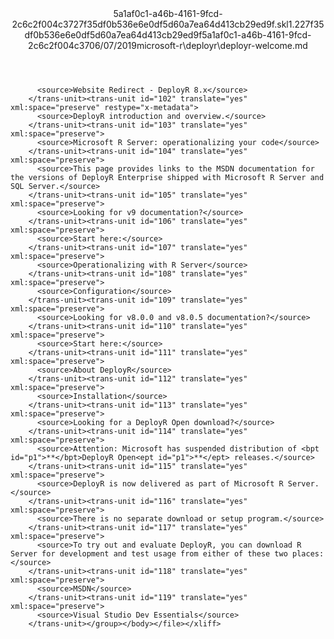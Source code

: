 <?xml version="1.0"?><xliff version="1.2" xmlns="urn:oasis:names:tc:xliff:document:1.2" xmlns:xsi="http://www.w3.org/2001/XMLSchema-instance" xsi:schemaLocation="urn:oasis:names:tc:xliff:document:1.2 xliff-core-1.2-transitional.xsd"><file datatype="xml" original="deployr-welcome.md" source-language="en-US" target-language="en-US"><header><tool tool-id="mdxliff" tool-name="mdxliff" tool-version="1.0-4e81c41" tool-company="Microsoft" /><xliffext:skl_file_name xmlns:xliffext="urn:microsoft:content:schema:xliffextensions">5a1af0c1-a46b-4161-9fcd-2c6c2f004c3727f35df0b536e6e0df5d60a7ea64d413cb29ed9f.skl</xliffext:skl_file_name><xliffext:version xmlns:xliffext="urn:microsoft:content:schema:xliffextensions">1.2</xliffext:version><xliffext:ms.openlocfilehash xmlns:xliffext="urn:microsoft:content:schema:xliffextensions">27f35df0b536e6e0df5d60a7ea64d413cb29ed9f</xliffext:ms.openlocfilehash><xliffext:ms.sourcegitcommit xmlns:xliffext="urn:microsoft:content:schema:xliffextensions">5a1af0c1-a46b-4161-9fcd-2c6c2f004c37</xliffext:ms.sourcegitcommit><xliffext:ms.lasthandoff xmlns:xliffext="urn:microsoft:content:schema:xliffextensions">06/07/2019</xliffext:ms.lasthandoff><xliffext:ms.openlocfilepath xmlns:xliffext="urn:microsoft:content:schema:xliffextensions">microsoft-r\deployr\deployr-welcome.md</xliffext:ms.openlocfilepath></header><body><group id="content" extype="content"><trans-unit id="101" translate="yes" xml:space="preserve" restype="x-metadata">
          <source>Website Redirect - DeployR 8.x</source>
        </trans-unit><trans-unit id="102" translate="yes" xml:space="preserve" restype="x-metadata">
          <source>DeployR introduction and overview.</source>
        </trans-unit><trans-unit id="103" translate="yes" xml:space="preserve">
          <source>Microsoft R Server: operationalizing your code</source>
        </trans-unit><trans-unit id="104" translate="yes" xml:space="preserve">
          <source>This page provides links to the MSDN documentation for the versions of DeployR Enterprise shipped with Microsoft R Server and SQL Server.</source>
        </trans-unit><trans-unit id="105" translate="yes" xml:space="preserve">
          <source>Looking for v9 documentation?</source>
        </trans-unit><trans-unit id="106" translate="yes" xml:space="preserve">
          <source>Start here:</source>
        </trans-unit><trans-unit id="107" translate="yes" xml:space="preserve">
          <source>Operationalizing with R Server</source>
        </trans-unit><trans-unit id="108" translate="yes" xml:space="preserve">
          <source>Configuration</source>
        </trans-unit><trans-unit id="109" translate="yes" xml:space="preserve">
          <source>Looking for v8.0.0 and v8.0.5 documentation?</source>
        </trans-unit><trans-unit id="110" translate="yes" xml:space="preserve">
          <source>Start here:</source>
        </trans-unit><trans-unit id="111" translate="yes" xml:space="preserve">
          <source>About DeployR</source>
        </trans-unit><trans-unit id="112" translate="yes" xml:space="preserve">
          <source>Installation</source>
        </trans-unit><trans-unit id="113" translate="yes" xml:space="preserve">
          <source>Looking for a DeployR Open download?</source>
        </trans-unit><trans-unit id="114" translate="yes" xml:space="preserve">
          <source>Attention: Microsoft has suspended distribution of <bpt id="p1">**</bpt>DeployR Open<ept id="p1">**</ept> releases.</source>
        </trans-unit><trans-unit id="115" translate="yes" xml:space="preserve">
          <source>DeployR is now delivered as part of Microsoft R Server.</source>
        </trans-unit><trans-unit id="116" translate="yes" xml:space="preserve">
          <source>There is no separate download or setup program.</source>
        </trans-unit><trans-unit id="117" translate="yes" xml:space="preserve">
          <source>To try out and evaluate DeployR, you can download R Server for development and test usage from either of these two places:</source>
        </trans-unit><trans-unit id="118" translate="yes" xml:space="preserve">
          <source>MSDN</source>
        </trans-unit><trans-unit id="119" translate="yes" xml:space="preserve">
          <source>Visual Studio Dev Essentials</source>
        </trans-unit></group></body></file></xliff>